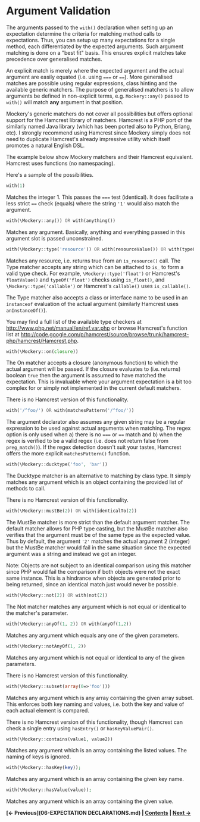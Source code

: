# Argument Validation


The arguments passed to the `with()` declaration when setting up an expectation
determine the criteria for matching method calls to expectations. Thus, you
can setup up many expectations for a single method, each differentiated by
the expected arguments. Such argument matching is done on a "best fit" basis.
This ensures explicit matches take precedence over generalised matches.

An explicit match is merely where the expected argument and the actual argument
are easily equated (i.e. using `===` or `==`). More generalised matches are possible
using regular expressions, class hinting and the available generic matchers. The
purpose of generalised matchers is to allow arguments be defined in non-explicit
terms, e.g. `Mockery::any()` passed to `with()` will match **any** argument in that
position.

Mockery's generic matchers do not cover all possibilities but offers optional
support for the Hamcrest library of matchers. Hamcrest is a PHP port of the
similarly named Java library (which has been ported also to Python, Erlang, etc).
I strongly recommend using Hamcrest since Mockery simply does not need to duplicate
Hamcrest's already impressive utility which itself promotes a natural English DSL.

The example below show Mockery matchers and their Hamcrest equivalent. Hamcrest uses
functions (no namespacing).

Here's a sample of the possibilities.

```PHP
with(1)
```

Matches the integer 1. This passes the `===` test (identical). It does facilitate
a less strict `==` check (equals) where the string `'1'` would also match the
argument.

```PHP
with(\Mockery::any()) OR with(anything())
```

Matches any argument. Basically, anything and everything passed in this argument
slot is passed unconstrained.

```PHP
with(\Mockery::type('resource')) OR with(resourceValue()) OR with(typeOf('resource'))
```

Matches any resource, i.e. returns true from an `is_resource()` call. The Type
matcher accepts any string which can be attached to `is_` to form a valid
type check. For example, `\Mockery::type('float')` or Hamcrest's `floatValue()` and
`typeOf('float')` checks using `is_float()`, and `\Mockery::type('callable')` or Hamcrest's
`callable()` uses `is_callable()`.

The Type matcher also accepts a class or interface name to be used in an `instanceof`
evaluation of the actual argument (similarly Hamcrest uses `anInstanceOf()`).

You may find a full list of the available type checkers at
http://www.php.net/manual/en/ref.var.php or browse Hamcrest's function list at
http://code.google.com/p/hamcrest/source/browse/trunk/hamcrest-php/hamcrest/Hamcrest.php.

```PHP
with(\Mockery::on(closure))
```

The On matcher accepts a closure (anonymous function) to which the actual argument
will be passed. If the closure evaluates to (i.e. returns) boolean `true` then
the argument is assumed to have matched the expectation. This is invaluable
where your argument expectation is a bit too complex for or simply not
implemented in the current default matchers.

There is no Hamcrest version of this functionality.

```PHP
with('/^foo/') OR with(matchesPattern('/^foo/'))
```

The argument declarator also assumes any given string may be a regular
expression to be used against actual arguments when matching. The regex option
is only used when a) there is no `===` or `==` match and b) when the regex
is verified to be a valid regex (i.e. does not return false from `preg_match()`).
If the regex detection doesn't suit your tastes, Hamcrest offers the more
explicit `matchesPattern()` function.

```PHP
with(\Mockery::ducktype('foo', 'bar'))
```

The Ducktype matcher is an alternative to matching by class type. It simply
matches any argument which is an object containing the provided list
of methods to call.

There is no Hamcrest version of this functionality.

```PHP
with(\Mockery::mustBe(2)) OR with(identicalTo(2))
```

The MustBe matcher is more strict than the default argument matcher. The default
matcher allows for PHP type casting, but the MustBe matcher also verifies that
the argument must be of the same type as the expected value. Thus by default,
the argument `'2'` matches the actual argument 2 (integer) but the MustBe matcher
would fail in the same situation since the expected argument was a string and
instead we got an integer.

Note: Objects are not subject to an identical comparison using this matcher
since PHP would fail the comparison if both objects were not the exact same
instance. This is a hindrance when objects are generated prior to being
returned, since an identical match just would never be possible.

```PHP
with(\Mockery::not(2)) OR with(not(2))
```

The Not matcher matches any argument which is not equal or identical to the
matcher's parameter.

```PHP
with(\Mockery::anyOf(1, 2)) OR with(anyOf(1,2))
```

Matches any argument which equals any one of the given parameters.

```PHP
with(\Mockery::notAnyOf(1, 2))
```

Matches any argument which is not equal or identical to any of the given
parameters.

There is no Hamcrest version of this functionality.

```PHP
with(\Mockery::subset(array(0=>'foo')))
```

Matches any argument which is any array containing the given array subset. This
enforces both key naming and values, i.e. both the key and value of each
actual element is compared.

There is no Hamcrest version of this functionality, though Hamcrest can check a
single entry using `hasEntry()` or `hasKeyValuePair()`.

```PHP
with(\Mockery::contains(value1, value2))
```

Matches any argument which is an array containing the listed values. The naming
of keys is ignored.

```PHP
with(\Mockery::hasKey(key));
```

Matches any argument which is an array containing the given key name.

```PHP
with(\Mockery::hasValue(value));
```

Matches any argument which is an array containing the given value.



**[&#8592; Previous](06-EXPECTATION DECLARATIONS.md) | [Contents](../README.md#documentation) | [Next &#8594;](08-CREATING-PARTIAL-MOCKS.md)**
